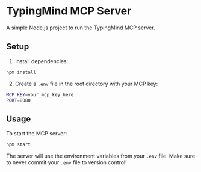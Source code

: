 # TypingMind MCP Server

A simple Node.js project to run the TypingMind MCP server.

## Setup

1. Install dependencies:

```bash
npm install
```

2. Create a `.env` file in the root directory with your MCP key:

```bash
MCP_KEY=your_mcp_key_here
PORT=8080
```

## Usage

To start the MCP server:

```bash
npm start
```

The server will use the environment variables from your `.env` file. Make sure to never commit your `.env` file to version control!
